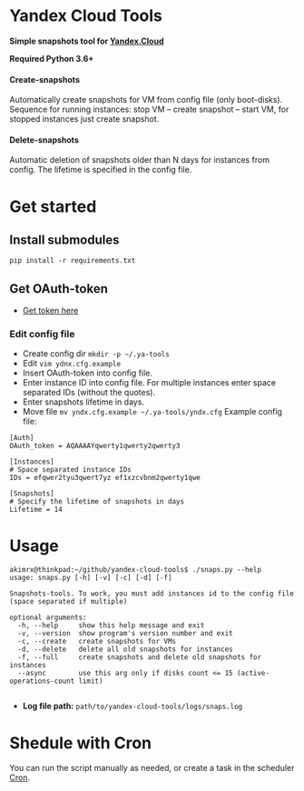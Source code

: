 # Yandex Cloud Tools
**Simple snapshots tool for [Yandex.Cloud](https://cloud.yandex.com)**

**Required Python 3.6+**

#### Create-snapshots
Automatically create snapshots for VM from config file (only boot-disks). Sequence for running instances: stop VM – create snapshot – start VM, for stopped instances just create snapshot.

#### Delete-snapshots
Automatic deletion of snapshots older than N days for instances from config. 
The lifetime is specified in the config file.

# Get started
## Install submodules
`pip install -r requirements.txt`

## Get OAuth-token
* [Get token here](https://oauth.yandex.com/authorize?response_type=token&client_id=1a6990aa636648e9b2ef855fa7bec2fb)

### Edit config file
* Create config dir `mkdir -p ~/.ya-tools`
* Edit `vim ydnx.cfg.example`
* Insert OAuth-token into config file.
* Enter instance ID into config file. For multiple instances enter space separated IDs (without the quotes).
* Enter snapshots lifetime in days.
* Move file `mv yndx.cfg.example ~/.ya-tools/yndx.cfg`
Example config file:
```
[Auth]
OAuth_token = AQAAAAYqwerty1qwerty2qwerty3

[Instances]
# Space separated instance IDs
IDs = efqwer2tyu3qwert7yz ef1xzcvbnm2qwerty1qwe

[Snapshots]
# Specify the lifetime of snapshots in days
Lifetime = 14
```

# Usage
```
akimrx@thinkpad:~/github/yandex-cloud-tools$ ./snaps.py --help
usage: snaps.py [-h] [-v] [-c] [-d] [-f]

Snapshots-tools. To work, you must add instances id to the config file (space separated if multiple)

optional arguments:
  -h, --help     show this help message and exit
  -v, --version  show program's version number and exit
  -c, --create   create snapshots for VMs
  -d, --delete   delete all old snapshots for instances
  -f, --full     create snapshots and delete old snapshots for instances
  --async        use this arg only if disks count <= 15 (active-operations-count limit)


```

* **Log file path:** `path/to/yandex-cloud-tools/logs/snaps.log`

# Shedule with Cron
You can run the script manually as needed, or create a task in the scheduler [Cron](https://help.ubuntu.com/community/CronHowto). 

